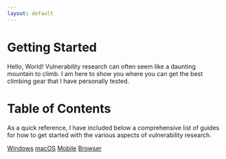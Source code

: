 ```yaml
---
layout: default
---
```


# Getting Started

Hello, World! Vulnerability research can often seem like a daunting mountain to climb. I am here to show you where you can get the best climbing gear that I have personally tested.

# Table of Contents

As a quick reference, I have included below a comprehensive list of guides for how to get started with the various aspects of vulnerability research.

[Windows](./Windows.md)
[macOS](./Apple.md)
[Mobile](./Mobile.md)
[Browser](./Browser.md)

